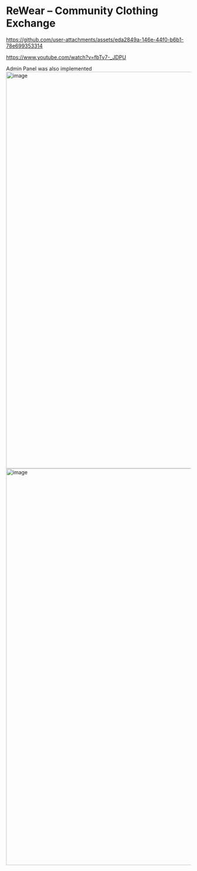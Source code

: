 ﻿# ReWear – Community Clothing Exchange
https://github.com/user-attachments/assets/eda2849a-146e-44f0-b6b1-78e699353314

https://www.youtube.com/watch?v=fbTv7-_JDPU


Admin Panel was also implemented
<img width="1920" height="1080" alt="image" src="https://github.com/user-attachments/assets/dbba9722-fceb-42ce-b927-d73ce9eecba2" />
<img width="1920" height="1080" alt="image" src="https://github.com/user-attachments/assets/f8f3b60a-f7f0-4638-8128-f1413a396387" />
